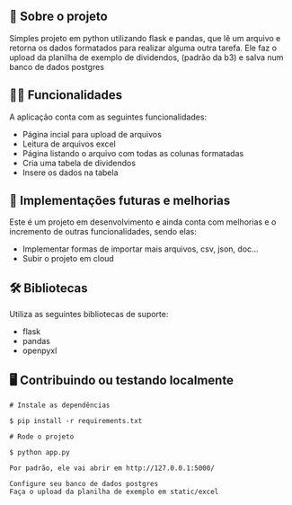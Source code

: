 
## 📑 Sobre o projeto

Simples projeto em python utilizando flask e pandas, que lê um arquivo e retorna os dados formatados para realizar alguma outra tarefa.
Ele faz o upload da planilha de exemplo de dividendos, (padrão da b3) e salva num banco de dados postgres

## ✍🏻 Funcionalidades

A aplicação conta com as seguintes funcionalidades:

- Página incial para upload de arquivos
- Leitura de arquivos excel
- Página listando o arquivo com todas as colunas formatadas
- Cria uma tabela de dividendos
- Insere os dados na tabela

## 📆 Implementações futuras e melhorias

Este é um projeto em desenvolvimento e ainda conta com melhorias e o incremento de outras funcionalidades, sendo elas:

- Implementar formas de importar mais arquivos, csv, json, doc...
- Subir o projeto em cloud

## 🛠 Bibliotecas

Utiliza as seguintes bibliotecas de suporte:

- flask
- pandas
- openpyxl

## 🖥 Contribuindo ou testando localmente

```
# Instale as dependências

$ pip install -r requirements.txt
```

```
# Rode o projeto

$ python app.py

Por padrão, ele vai abrir em http://127.0.0.1:5000/

Configure seu banco de dados postgres
Faça o upload da planilha de exemplo em static/excel
```

